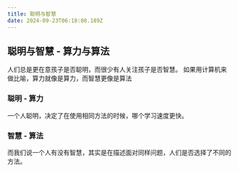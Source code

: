 ```yaml
---
title: 聪明与智慧
date: 2024-09-23T06:18:08.189Z
---
```


## 聪明与智慧 - 算力与算法
人们总是更在意孩子是否聪明，而很少有人关注孩子是否智慧。
如果用计算机来做比喻，算力就像是算力，而智慧更像是算法
### 聪明 - 算力
一个人聪明，决定了在使用相同方法的时候，哪个学习速度更快。
### 智慧 - 算法
而我们说一个人有没有智慧，其实是在描述面对同样问题，人们是否选择了不同的方法。